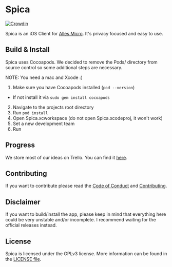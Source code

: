 # Spica

[![Crowdin](https://badges.crowdin.net/spica/localized.svg)](https://crowdin.com/project/spica)

Spica is an iOS Client for [Alles Micro](https://alles.cx). It's privacy focused and easy to use.

## Build & Install

Spica uses Cocoapods. We decided to remove the Pods/ directory from source control so some additional steps are necessary.

NOTE: You need a mac and Xcode :)

1. Make sure you have Cocoapods installed (`pod --version`)
  - If not install it via `sudo gem install cocoapods`
2. Navigate to the projects root directory
3. Run `pod install`
4. Open Spica.xcworkspace (do not open Spica.xcodeproj, it won't work)
5. Set a new development team
6. Run

## Progress

We store most of our ideas on Trello. You can find it [here](https://trello.com/b/EtFFbUoq/spica).

## Contributing

If you want to contribute please read the [Code of Conduct](CODE_OF_CONDUCT.md) and [Contributing](CONTRIBUTING.md).

## Disclaimer

If you want to build/install the app, please keep in mind that everything here could be very unstable and/or incomplete. I recommend waiting for the official releases instead.

## License

Spica is licensed under the GPLv3 license. More information can be found in the [LICENSE file](LICENSE).
